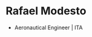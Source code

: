 Rafael Modesto
===
* Aeronautical Engineer | ITA

<!---
rmodesto19/rmodesto19 is a ✨ special ✨ repository because its `README.md` (this file) appears on your GitHub profile.
You can click the Preview link to take a look at your changes.
--->
